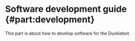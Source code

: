 # Software development guide {#part:development}

This part is about how to develop software for the Duckiebot.
